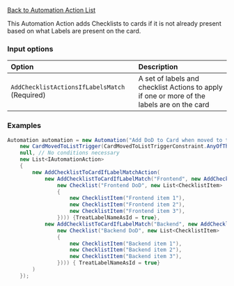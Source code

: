 [Back to Automation Action List](Automation-Engine#actions)

This Automation Action adds Checklists to cards if it is not already present based on what Labels are present on the card.

### Input options
| Option| Description |
|:---|:---|
| `AddChecklistActionsIfLabelsMatch` (Required) | A set of labels and checklist Actions to apply if one or more of the labels are on the card | 

### Examples

```cs
Automation automation = new Automation("Add DoD to Card when moved to the 'In Progress' column.",
    new CardMovedToListTrigger(CardMovedToListTriggerConstraint.AnyOfTheseListsAreMovedTo, "In Progress") { TreatListNameAsId = true },
    null, // No conditions necessary
    new List<IAutomationAction>
    {
        new AddChecklistToCardIfLabelMatchAction(
            new AddChecklistToCardIfLabelMatch("Frontend", new AddChecklistToCardAction(
                new Checklist("Frontend DoD", new List<ChecklistItem>
                {
                    new ChecklistItem("Frontend item 1"),
                    new ChecklistItem("Frontend item 2"),
                    new ChecklistItem("Frontend item 3"),
                }))) {TreatLabelNameAsId = true},
            new AddChecklistToCardIfLabelMatch("Backend", new AddChecklistToCardAction(
                new Checklist("Backend DoD", new List<ChecklistItem>
                {
                    new ChecklistItem("Backend item 1"),
                    new ChecklistItem("Backend item 2"),
                    new ChecklistItem("Backend item 3"),
                }))) { TreatLabelNameAsId = true}
        )
    });
```